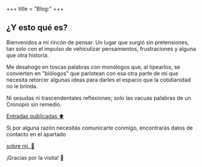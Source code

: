 +++
title = "Blog:"
+++

## ¿Y esto qué es?

Bienvenidos a mi rincón de pensar. Un lugar que surgió sin pretensiones, tan solo con el impulso de vehiculizar pensamientos, frustraciones y alguna que otra historia.

Me desahogo en toscas palabras con monólogos que, al tipearlos, se convierten en "biólogos" que parlotean con esa otra parte de mí que necesita retorcer algunas ideas para darles el espacio que la cotidianidad no le brinda.

Ni sesudas ni trascendentales reflexiones; solo las vacuas palabras de un Cronopio sin remedio.

[Entradas publicadas ⬆️](blog)

Si por alguna razón necesitás comunicarte conmigo, encontrarás datos de contacto en el apartado

[sobre mi. 📲](sobre-mi)

¡Gracias por la visita! 🙇
